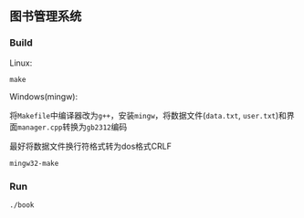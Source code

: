 ## 图书管理系统 ##

### Build ###

Linux:

    make

Windows(mingw):

将`Makefile`中编译器改为`g++`，安装`mingw`，将数据文件(`data.txt`, `user.txt`)和界面`manager.cpp`转换为`gb2312`编码

最好将数据文件换行符格式转为dos格式CRLF

    mingw32-make

### Run ###

    ./book

